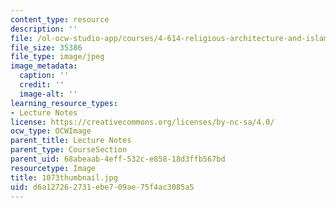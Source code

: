 ```yaml
---
content_type: resource
description: ''
file: /ol-ocw-studio-app/courses/4-614-religious-architecture-and-islamic-cultures-fall-2002/d6a127262731ebe709ae75f4ac3085a5_1073thumbnail.jpg
file_size: 35386
file_type: image/jpeg
image_metadata:
  caption: ''
  credit: ''
  image-alt: ''
learning_resource_types:
- Lecture Notes
license: https://creativecommons.org/licenses/by-nc-sa/4.0/
ocw_type: OCWImage
parent_title: Lecture Notes
parent_type: CourseSection
parent_uid: 68abeaab-4eff-532c-e858-18d3ffb567bd
resourcetype: Image
title: 1073thumbnail.jpg
uid: d6a12726-2731-ebe7-09ae-75f4ac3085a5
---
```

